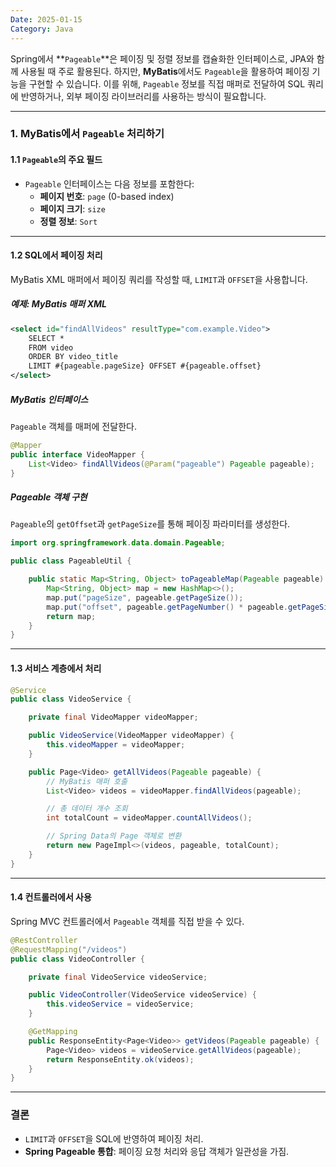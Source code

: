 ```yaml
---
Date: 2025-01-15
Category: Java
---
```

Spring에서 **`Pageable`**은 페이징 및 정렬 정보를 캡슐화한 인터페이스로, JPA와 함께 사용될 때 주로 활용된다. 하지만, **MyBatis**에서도 `Pageable`을 활용하여 페이징 기능을 구현할 수 있습니다. 이를 위해, `Pageable` 정보를 직접 매퍼로 전달하여 SQL 쿼리에 반영하거나, 외부 페이징 라이브러리를 사용하는 방식이 필요합니다.

---

### **1. MyBatis에서 `Pageable` 처리하기**

#### 1.1 **`Pageable`의 주요 필드**

- `Pageable` 인터페이스는 다음 정보를 포함한다:
    - **페이지 번호**: `page` (0-based index)
    - **페이지 크기**: `size`
    - **정렬 정보**: `Sort`

---

#### 1.2 **SQL에서 페이징 처리**

MyBatis XML 매퍼에서 페이징 쿼리를 작성할 때, `LIMIT`과 `OFFSET`을 사용합니다.

##### 예제: MyBatis 매퍼 XML

```xml
<select id="findAllVideos" resultType="com.example.Video">
    SELECT *
    FROM video
    ORDER BY video_title
    LIMIT #{pageable.pageSize} OFFSET #{pageable.offset}
</select>
```

##### MyBatis 인터페이스

`Pageable` 객체를 매퍼에 전달한다.

```java
@Mapper
public interface VideoMapper {
    List<Video> findAllVideos(@Param("pageable") Pageable pageable);
}
```

##### Pageable 객체 구현

`Pageable`의 `getOffset`과 `getPageSize`를 통해 페이징 파라미터를 생성한다.

```java
import org.springframework.data.domain.Pageable;

public class PageableUtil {

    public static Map<String, Object> toPageableMap(Pageable pageable) {
        Map<String, Object> map = new HashMap<>();
        map.put("pageSize", pageable.getPageSize());
        map.put("offset", pageable.getPageNumber() * pageable.getPageSize());
        return map;
    }
}
```

---

#### 1.3 **서비스 계층에서 처리**

```java
@Service
public class VideoService {

    private final VideoMapper videoMapper;

    public VideoService(VideoMapper videoMapper) {
        this.videoMapper = videoMapper;
    }

    public Page<Video> getAllVideos(Pageable pageable) {
        // MyBatis 매퍼 호출
        List<Video> videos = videoMapper.findAllVideos(pageable);

        // 총 데이터 개수 조회
        int totalCount = videoMapper.countAllVideos();

        // Spring Data의 Page 객체로 변환
        return new PageImpl<>(videos, pageable, totalCount);
    }
}
```

---

#### 1.4 **컨트롤러에서 사용**

Spring MVC 컨트롤러에서 `Pageable` 객체를 직접 받을 수 있다.

```java
@RestController
@RequestMapping("/videos")
public class VideoController {

    private final VideoService videoService;

    public VideoController(VideoService videoService) {
        this.videoService = videoService;
    }

    @GetMapping
    public ResponseEntity<Page<Video>> getVideos(Pageable pageable) {
        Page<Video> videos = videoService.getAllVideos(pageable);
        return ResponseEntity.ok(videos);
    }
}
```

---

### **결론**

- `LIMIT`과 `OFFSET`을 SQL에 반영하여 페이징 처리.
- **Spring Pageable 통합**: 페이징 요청 처리와 응답 객체가 일관성을 가짐.